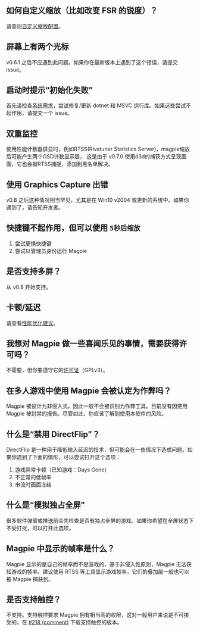 ## 如何自定义缩放（比如改变 FSR 的锐度）？

请查阅[自定义缩放配置](https://github.com/Blinue/Magpie/wiki/%E8%87%AA%E5%AE%9A%E4%B9%89%E7%BC%A9%E6%94%BE%E9%85%8D%E7%BD%AE)。

## 屏幕上有两个光标

v0.6.1 之后不应遇到此问题。如果你在最新版本上遇到了这个错误，请提交 issue。

## 启动时提示“初始化失败”

首先请检查[系统需求](https://github.com/Blinue/Magpie/blob/master/README.md#%E7%B3%BB%E7%BB%9F%E9%9C%80%E6%B1%82)，尝试修复/更新 dotnet 和 MSVC 运行库。如果这些尝试不起作用，请提交一个 issue。

## 双重监控

使用性能计数器屏显时，例如RTSS(Rivatuner Statistics Server)，magpie缩放后可能产生两个OSD计数显示层，
这是由于 v0.7.0 使用d3d的捕获方式呈现画面，它也会被RTSS捕捉，添加到黑名单解决。

## 使用 Graphics Capture 出错

v0.8 之后这种情况相当罕见，尤其是在 Win10 v2004 或更新的系统中。如果你遇到了，请告知开发者。

## 快捷键不起作用，但可以使用 `5秒后缩放`

1. 尝试更换快捷键
2. 尝试以管理员身份运行 Magpie

## 是否支持多屏？

从 v0.8 开始支持。

## 卡顿/延迟

请查看[性能优化建议](https://github.com/Blinue/Magpie/wiki/%E6%80%A7%E8%83%BD%E4%BC%98%E5%8C%96%E5%BB%BA%E8%AE%AE)。

## 我想对 Magpie 做一些喜闻乐见的事情，需要获得许可吗？

不需要，但你要遵守它的[许可证](https://github.com/Blinue/Magpie/blob/master/LICENSE)（GPLv3）。

## 在多人游戏中使用 Magpie 会被认定为作弊吗？

Magpie 被设计为非侵入式，因此一般不会被识别为作弊工具。目前没有因使用 Magpie 被封禁的报告。尽管如此，你应该了解到使用本软件的风险。

## 什么是“禁用 DirectFlip”？

DirectFlip 是一种用于降低输入延迟的技术，但可能会在一些情况下造成问题。如果你遇到了下面的情形，可以尝试打开这个选项：

1. 游戏异常卡顿（已知游戏：Days Gone）
2. 不正常的低帧率
3. 串流时画面冻结

## 什么是“模拟独占全屏”

很多软件弹窗或推送前会先检查是否有独占全屏的游戏。如果你希望在全屏状态下不受打扰，可以打开此选项。

## Magpie 中显示的帧率是什么？

Magpie 显示的是自己的帧率而不是游戏的，基于非侵入性原则，Magpie 无法获知游戏的帧率。建议使用 RTSS 等工具显示游戏帧率，它们的叠加层一般也可以被 Magpie 捕获到。

## 是否支持触控？

不支持。支持触控要求 Magpie 拥有相当高的权限，这对一般用户来说是不可接受的。在 [#218 (comment)](https://github.com/Blinue/Magpie/issues/218#issuecomment-980506414) 下载支持触控的版本。
